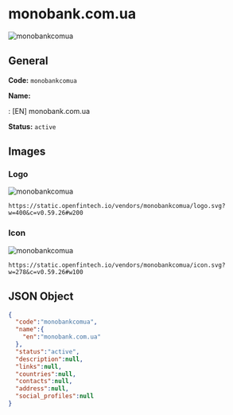 
# monobank.com.ua 
![monobankcomua](https://static.openfintech.io/vendors/monobankcomua/logo.svg?w=400&c=v0.59.26#w200)  

## General 
 
**Code:** `monobankcomua` 
 
**Name:** 
 
:	[EN] monobank.com.ua 
 
**Status:** `active` 
 

## Images 

### Logo 
 
![monobankcomua](https://static.openfintech.io/vendors/monobankcomua/logo.svg?w=400&c=v0.59.26#w200)  

```
https://static.openfintech.io/vendors/monobankcomua/logo.svg?w=400&c=v0.59.26#w200
```  

### Icon 
 
![monobankcomua](https://static.openfintech.io/vendors/monobankcomua/icon.svg?w=278&c=v0.59.26#w100)  

```
https://static.openfintech.io/vendors/monobankcomua/icon.svg?w=278&c=v0.59.26#w100
```  

## JSON Object 

```json
{
  "code":"monobankcomua",
  "name":{
    "en":"monobank.com.ua"
  },
  "status":"active",
  "description":null,
  "links":null,
  "countries":null,
  "contacts":null,
  "address":null,
  "social_profiles":null
}
```  
